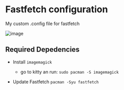 # Fastfetch configuration 

My custom .config file for fastfetch

![image](https://github.com/user-attachments/assets/2276007c-58fe-483a-8b5d-0a8fc2c1c70d)


## Required Depedencies

- Install  `imagemagick`
  - go to kitty an run: 
  `sudo pacman -S imagemagick`

- Update Fastfetch `pacman -Syu fastfetch`

